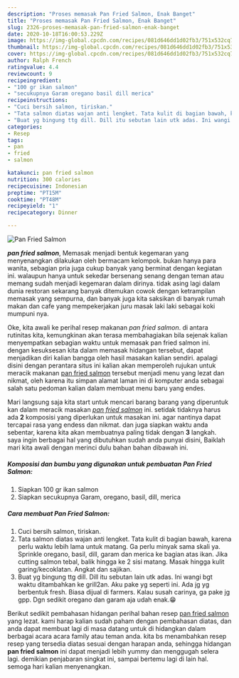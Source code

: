 ```yaml
---
description: "Proses memasak Pan Fried Salmon, Enak Banget"
title: "Proses memasak Pan Fried Salmon, Enak Banget"
slug: 2326-proses-memasak-pan-fried-salmon-enak-banget
date: 2020-10-18T16:00:53.229Z
image: https://img-global.cpcdn.com/recipes/081d646dd1d02fb3/751x532cq70/pan-fried-salmon-foto-resep-utama.jpg
thumbnail: https://img-global.cpcdn.com/recipes/081d646dd1d02fb3/751x532cq70/pan-fried-salmon-foto-resep-utama.jpg
cover: https://img-global.cpcdn.com/recipes/081d646dd1d02fb3/751x532cq70/pan-fried-salmon-foto-resep-utama.jpg
author: Ralph French
ratingvalue: 4.4
reviewcount: 9
recipeingredient:
- "100 gr ikan salmon"
- "secukupnya Garam oregano basil dill merica"
recipeinstructions:
- "Cuci bersih salmon, tiriskan."
- "Tata salmon diatas wajan anti lengket. Tata kulit di bagian bawah, karena perlu waktu lebih lama untuk matang. Ga perlu minyak sama skali ya. Sprinkle oregano, basil, dill, garam dan merica ke bagian atas ikan. Jika cutting salmon tebal, balik hingga ke 2 sisi matang. Masak hingga kulit garing/kecoklatan. Angkat dan sajikan."
- "Buat yg bingung ttg dill. Dill itu sebutan lain utk adas. Ini wangi bgt waktu ditambahkan ke grill2an. Aku pake yg seperti ini. Ada jg yg berbentuk fresh. Biasa dijual di farmers. Kalau susah carinya, ga pake jg gpp. Dgn sedikit oregano dan garam aja udah enak.😁"
categories:
- Resep
tags:
- pan
- fried
- salmon

katakunci: pan fried salmon 
nutrition: 300 calories
recipecuisine: Indonesian
preptime: "PT15M"
cooktime: "PT48M"
recipeyield: "1"
recipecategory: Dinner

---
```



![Pan Fried Salmon](https://img-global.cpcdn.com/recipes/081d646dd1d02fb3/751x532cq70/pan-fried-salmon-foto-resep-utama.jpg)

<b><i>pan fried salmon</i></b>, Memasak menjadi bentuk kegemaran yang menyenangkan dilakukan oleh bermacam kelompok. bukan hanya para wanita, sebagian pria juga cukup banyak yang berminat dengan kegiatan ini. walaupun hanya untuk sekedar bersenang senang dengan teman atau memang sudah menjadi kegemaran dalam dirinya. tidak asing lagi dalam dunia restoran sekarang banyak ditemukan cowok dengan ketrampilan memasak yang sempurna, dan banyak juga kita saksikan di banyak rumah makan dan cafe yang mempekerjakan juru masak laki laki sebagai koki mumpuni nya.

Oke, kita awali ke perihal resep makanan <i>pan fried salmon</i>. di antara rutinitas kita, kemungkinan akan terasa membahagiakan bila sejenak kalian menyempatkan sebagian waktu untuk memasak pan fried salmon ini. dengan kesuksesan kita dalam memasak hidangan tersebut, dapat menjadikan diri kalian bangga oleh hasil masakan kalian sendiri. apalagi disini dengan perantara situs ini kalian akan memperoleh rujukan untuk meracik makanan <u>pan fried salmon</u> tersebut menjadi menu yang lezat dan nikmat, oleh karena itu simpan alamat laman ini di komputer anda sebagai salah satu pedoman kalian dalam membuat menu baru yang endes.




Mari langsung saja kita start untuk mencari barang barang yang diperuntuk kan dalam meracik masakan <u><i>pan fried salmon</i></u> ini. setidak tidaknya harus ada <b>2</b> komposisi yang diperlukan untuk masakan ini. agar nantinya dapat tercapai rasa yang endess dan nikmat. dan juga siapkan waktu anda sebentar, karena kita akan membuatnya paling tidak dengan <b>3</b> langkah. saya ingin berbagai hal yang dibutuhkan sudah anda punyai disini, Baiklah mari kita awali dengan merinci dulu bahan bahan dibawah ini.

<!--inarticleads1-->

##### Komposisi dan bumbu yang digunakan untuk pembuatan Pan Fried Salmon:

1. Siapkan 100 gr ikan salmon
1. Siapkan secukupnya Garam, oregano, basil, dill, merica




<!--inarticleads2-->

##### Cara membuat Pan Fried Salmon:

1. Cuci bersih salmon, tiriskan.
1. Tata salmon diatas wajan anti lengket. Tata kulit di bagian bawah, karena perlu waktu lebih lama untuk matang. Ga perlu minyak sama skali ya. Sprinkle oregano, basil, dill, garam dan merica ke bagian atas ikan. Jika cutting salmon tebal, balik hingga ke 2 sisi matang. Masak hingga kulit garing/kecoklatan. Angkat dan sajikan.
1. Buat yg bingung ttg dill. Dill itu sebutan lain utk adas. Ini wangi bgt waktu ditambahkan ke grill2an. Aku pake yg seperti ini. Ada jg yg berbentuk fresh. Biasa dijual di farmers. Kalau susah carinya, ga pake jg gpp. Dgn sedikit oregano dan garam aja udah enak.😁




Berikut sedikit pembahasan hidangan perihal bahan resep <u>pan fried salmon</u> yang lezat. kami harap kalian sudah paham dengan pembahasan diatas, dan anda dapat membuat lagi di masa datang untuk di hidangkan dalam berbagai acara acara family atau teman anda. kita bs menambahkan resep resep yang tersedia diatas sesuai dengan harapan anda, sehingga hidangan <b>pan fried salmon</b> ini dapat menjadi lebih yummy dan menggugah selera lagi. demikian penjabaran singkat ini, sampai bertemu lagi di lain hal. semoga hari kalian menyenangkan.
